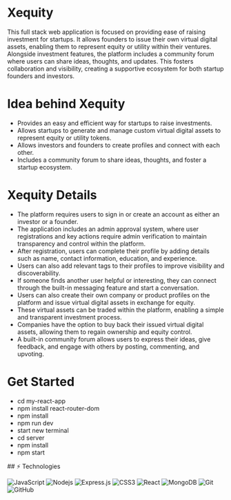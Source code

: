 # Xequity
This full stack web application is focused on providing ease of raising investment for startups. It allows founders to issue their own virtual digital assets, enabling them to represent equity or utility within their ventures. Alongside investment features, the platform includes a community forum where users can share ideas, thoughts, and updates. This fosters collaboration and visibility, creating a supportive ecosystem for both startup founders and investors.

# Idea behind Xequity

<ul>
  <li>Provides an easy and efficient way for startups to raise investments.</li>
  <li>Allows startups to generate and manage custom virtual digital assets to represent equity or utility tokens.</li>
  <li>Allows investors and founders to create profiles and connect with each other.</li>
  <li>Includes a community forum to share ideas, thoughts, and foster a startup ecosystem.</li>
</ul>


# Xequity Details

<ul>
  <li>The platform requires users to sign in or create an account as either an investor or a founder.</li>
  <li>The application includes an admin approval system, where user registrations and key actions require admin verification to maintain transparency and control within the platform.</li>
  <li>After registration, users can complete their profile by adding details such as name, contact information, education, and experience.</li>
  <li>Users can also add relevant tags to their profiles to improve visibility and discoverability.</li>
  <li>If someone finds another user helpful or interesting, they can connect through the built-in messaging feature and start a conversation.</li>
  <li>Users can also create their own company or product profiles on the platform and issue virtual digital assets in exchange for equity.</li>
  <li>These virtual assets can be traded within the platform, enabling a simple and transparent investment process.</li>
  <li>Companies have the option to buy back their issued virtual digital assets, allowing them to regain ownership and equity control.</li>
  <li>A built-in community forum allows users to express their ideas, give feedback, and engage with others by posting, commenting, and upvoting.</li>

</ul>


# Get Started

<ul>
<li>cd my-react-app</li>
<li>npm install react-router-dom</li>
<li>npm install</li>
<li>npm run dev</li>
<li>start new terminal</li>
<li>cd server</li>
<li>npm install</li>
<li>npm start</li>
</ul>
## ⚡ Technologies

![JavaScript](https://img.shields.io/badge/-JavaScript-black?style=flat-square&logo=javascript)
![Nodejs](https://img.shields.io/badge/-Nodejs-black?style=flat-square&logo=Node.js)
![Express.js](https://img.shields.io/badge/-Express.js-black?style=flat-square&logo=express)
![CSS3](https://img.shields.io/badge/-CSS3-1572B6?style=flat-square&logo=css3)
![React](https://img.shields.io/badge/-React-black?style=flat-square&logo=react)
![MongoDB](https://img.shields.io/badge/-MongoDB-black?style=flat-square&logo=mongodb)
![Git](https://img.shields.io/badge/-Git-black?style=flat-square&logo=git)
![GitHub](https://img.shields.io/badge/-GitHub-181717?style=flat-square&logo=github)

